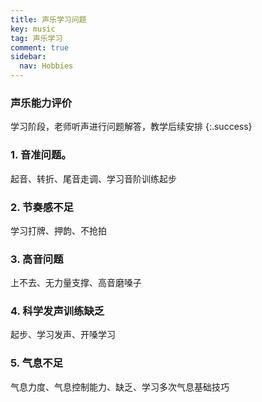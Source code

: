 ```yaml
---
title: 声乐学习问题
key: music
tag: 声乐学习
comment: true
sidebar:
  nav: Hobbies
---
```


### 声乐能力评价

学习阶段，老师听声进行问题解答，教学后续安排
{:.success}

<!--more-->

### 1. 音准问题。

起音、转折、尾音走调、学习音阶训练起步

### 2. 节奏感不足

学习打牌、押韵、不抢拍

### 3. 高音问题

上不去、无力量支撑、高音磨嗓子

### 4. 科学发声训练缺乏

起步、学习发声、开嗓学习

### 5. 气息不足

气息力度、气息控制能力、缺乏、学习多次气息基础技巧
